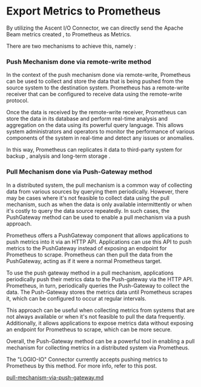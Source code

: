 # Export Metrics to Prometheus

By utilizing the Ascent I/O Connector, we can directly send the Apache Beam metrics created , to Prometheus as Metrics.



There are two mechanisms to achieve this, namely :

### Push Mechanism done via remote-write method

In the context of the push mechanism done via remote-write, Prometheus can be used to collect and store the data that is being pushed from the source system to the destination system. Prometheus has a remote-write receiver that can be configured to receive data using the remote-write protocol.

Once the data is received by the remote-write receiver, Prometheus can store the data in its database and perform real-time analysis and aggregation on the data using its powerful query language. This allows system administrators and operators to monitor the performance of various components of the system in real-time and detect any issues or anomalies.

In this way, Prometheus can replicates it data to third-party system for backup , analysis and long-term storage .   &#x20;

### Pull Mechanism done via Push-Gateway method&#x20;

In a distributed system, the pull mechanism is a common way of collecting data from various sources by querying them periodically. However, there may be cases where it's not feasible to collect data using the pull mechanism, such as when the data is only available intermittently or when it's costly to query the data source repeatedly. In such cases, the PushGateway method can be used to enable a pull mechanism via a push approach.

Prometheus offers a PushGateway component that allows applications to push metrics into it via an HTTP API. Applications can use this API to push metrics to the PushGateway instead of exposing an endpoint for Prometheus to scrape. Prometheus can then pull the data from the PushGateway, acting as if it were a normal Prometheus target.

To use the push gateway method in a pull mechanism, applications periodically push their metrics data to the Push-gateway via the HTTP API. Prometheus, in turn, periodically queries the Push-Gateway to collect the data. The Push-Gateway stores the metrics data until Prometheus scrapes it, which can be configured to occur at regular intervals.

This approach can be useful when collecting metrics from systems that are not always available or when it's not feasible to pull the data frequently. Additionally, it allows applications to expose metrics data without exposing an endpoint for Prometheus to scrape, which can be more secure.

Overall, the Push-Gateway method can be a powerful tool in enabling a pull mechanism for collecting metrics in a distributed system via Prometheus.

The "LOGIO-IO" Connector currently accepts pushing metrics to Prometheus by this method. For more info, refer to this post.

[pull-mechanism-via-push-gateway.md](pull-mechanism-via-push-gateway.md "mention")



